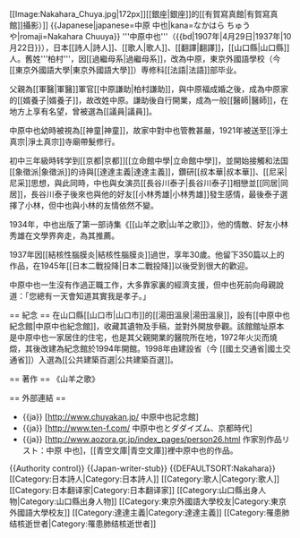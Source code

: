 [[Image:Nakahara_Chuya.jpg|172px]][[銀座|銀座]]的[[有賀寫真館|有賀寫真館]]攝影）]]
{{Japanese|japanese=中原 中也|kana=なかはら ちゅうや|romaji=Nakahara Chuuya}}
'''中原中也'''（{{bd|1907年|4月29日|1937年|10月22日}}），日本[[詩人|詩人]]、[[歌人|歌人]]、[[翻譯|翻譯]]，[[山口縣|山口縣]]人。舊姓'''柏村'''，因[[過繼母系|過繼母系]]，改為中原，東京外國語學校（今[[東京外國語大學|東京外國語大學]]）専修科[[法語|法語]]部毕业。

父親為[[軍醫|軍醫]]軍官[[中原謙助|柏村謙助]]，與中原福成婚之後，成為中原家的[[婿養子|婿養子]]，故改姓中原。謙助後自行開業，成為一般[[醫師|醫師]]，在地方上享有名望，曾被選為[[議員|議員]]。

中原中也幼時被視為[[神童|神童]]，故家中對中也管教甚嚴，1921年被送至[[淨土真宗|淨土真宗]]寺廟帶髮修行。

初中三年級時转学到[[京都|京都]][[立命館中學|立命館中學]]，並開始接觸和法国[[象徵派|象徵派]]的诗與[[達達主義|達達主義]]，鑽研[[叔本華|叔本華]]、[[尼采|尼采]]思想，與此同時，中也與女演员[[長谷川泰子|長谷川泰子]]相戀並[[同居|同居]]，長谷川泰子後來也與他的好友[[小林秀雄|小林秀雄]]發生感情，最後泰子選擇了小林，但中也與小林的友情依然不變。

1934年，中也出版了第一部诗集《[[山羊之歌|山羊之歌]]》，他的情敵、好友小林秀雄在文學界奔走，為其推薦。

1937年因[[結核性腦膜炎|結核性腦膜炎]]過世，享年30歲。他留下350篇以上的作品，在1945年[[日本二戰投降|日本二戰投降]]以後受到很大的歡迎。

中原中也一生沒有作過正職工作，大多靠家裏的經濟支援，但中也死前向母親說道：「您總有一天會知道其實我是孝子。」

== 紀念 ==
在山口縣[[山口市|山口市]]的[[湯田溫泉|湯田溫泉]]，設有[[中原中也紀念館|中原中也紀念館]]，收藏其遺物及手稿，並對外開放參觀。該館館址原本是中原中也一家居住的住宅，也是其父親開業的醫院所在地，1972年火災而燒燬，其後改建為紀念館於1994年開館。1998年由建設省（今 [[國土交通省|國土交通省]]）入選為[[公共建築百選|公共建築百選]]。

== 著作 ==
《山羊之歌》

== 外部連結 ==
* {{ja}} [http://www.chuyakan.jp/ 中原中也記念館]
* {{ja}} [http://www.ten-f.com/ 中原中也とダダイズム、京都時代]
* {{ja}} [http://www.aozora.gr.jp/index_pages/person26.html 作家別作品リスト：中原 中也]，[[青空文庫|青空文庫]]裡中原中也的作品。

{{Authority control}}
{{Japan-writer-stub}}
{{DEFAULTSORT:Nakahara}}
[[Category:日本詩人|Category:日本詩人]]
[[Category:歌人|Category:歌人]]
[[Category:日本翻译家|Category:日本翻译家]]
[[Category:山口縣出身人物|Category:山口縣出身人物]]
[[Category:東京外國語大學校友|Category:東京外國語大學校友]]
[[Category:達達主義|Category:達達主義]]
[[Category:罹患肺结核逝世者|Category:罹患肺结核逝世者]]